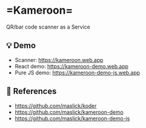 # =Kameroon=
QR/bar code scanner as a Service


## :bulb: Demo
* Scanner: https://kameroon.web.app
* React demo: https://kameroon-demo.web.app
* Pure JS demo: https://kameroon-demo-js.web.app

## 🔭 References
* https://github.com/maslick/koder
* https://github.com/maslick/kameroon-demo
* https://github.com/maslick/kameroon-demo-js
